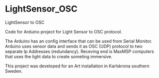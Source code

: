 # LightSensor_OSC
LightSensor to OSC

Code for Arduino project for Light Sensor to OSC protocol.

The Arduino has an config interface that can be used from Serial Monitor.
Arduino uses sensor data and sends it as OSC (UDP) protocol to two separate Ip Addresses (redundancy).
Receving end is MaxMSP computers that uses the light data to create someting immersive.

This project was developed for an Art installation in Karlskrona southern Sweden.
